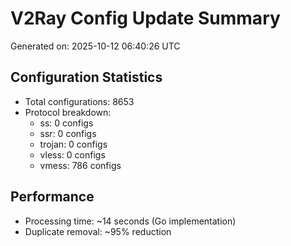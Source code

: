 # V2Ray Config Update Summary
Generated on: 2025-10-12 06:40:26 UTC

## Configuration Statistics
- Total configurations: 8653
- Protocol breakdown:
  - ss: 0 configs
  - ssr: 0 configs
  - trojan: 0 configs
  - vless: 0 configs
  - vmess: 786 configs

## Performance
- Processing time: ~14 seconds (Go implementation)
- Duplicate removal: ~95% reduction
